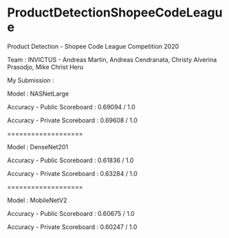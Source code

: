 # ProductDetectionShopeeCodeLeague
Product Detection - Shopee Code League Competition 2020

Team : INVICTUS - Andreas Martin, Andreas Cendranata, Christy Alverina Prasodjo, Mike Christ Heru

My Submission :

Model : NASNetLarge

Accuracy - Public Scoreboard : 0.69094 / 1.0

Accuracy - Private Scoreboard : 0.69608 / 1.0

===================

Model : DenseNet201

Accuracy - Public Scoreboard : 0.61836 / 1.0

Accuracy - Private Scoreboard : 0.63284 / 1.0

===================

Model : MobileNetV2

Accuracy - Public Scoreboard : 0.60675 / 1.0

Accuracy - Private Scoreboard : 0.60247 / 1.0



